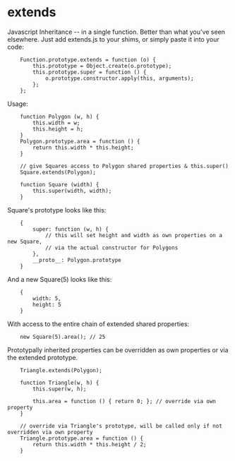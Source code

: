 # extends
Javascript Inheritance -- in a single function. Better than what you've seen elsewhere. Just add extends.js to your shims, or simply paste it into your code:

        Function.prototype.extends = function (o) {
            this.prototype = Object.create(o.prototype);
            this.prototype.super = function () {
                o.prototype.constructor.apply(this, arguments);
            };
        };


Usage:

        function Polygon (w, h) {
            this.width = w;
            this.height = h;
        }
        Polygon.prototype.area = function () { 
            return this.width * this.height; 
        }
        
        // give Squares access to Polygon shared properties & this.super() 
        Square.extends(Polygon);
        
        function Square (width) {
            this.super(width, width);
        }
    
    
Square's prototype looks like this:

        {
            super: function (w, h) {
                // this will set height and width as own properties on a new Square,
                // via the actual constructor for Polygons
            },
            __proto__: Polygon.prototype
        }



And a new Square(5) looks like this:

        {
            width: 5,
            height: 5
        }

With access to the entire chain of extended shared properties:

        new Square(5).area(); // 25

Prototypally inherited properties can be overridden as own properties or via the extended prototype.

        Triangle.extends(Polygon);
        
        function Triangle(w, h) {
            this.super(w, h);
            
            this.area = function () { return 0; }; // override via own property
        }
        
        // override via Triangle's prototype, will be called only if not overridden via own property
        Triangle.prototype.area = function () {
            return this.width * this.height / 2; 
        }
